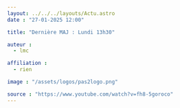 ```yaml
---
layout: ../../../layouts/Actu.astro
date : "27-01-2025 12:00"

title: "Dernière MAJ : Lundi 13h30"

auteur :
  - lmc

affiliation :
  - rien

image : "/assets/logos/pas2logo.png"

source : "https://www.youtube.com/watch?v=fh8-5goroco"
---
```

